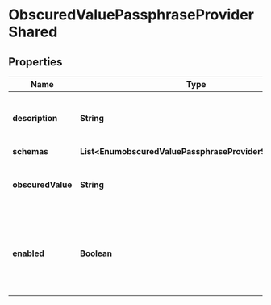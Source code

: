 

# ObscuredValuePassphraseProviderShared


## Properties

| Name | Type | Description | Notes |
|------------ | ------------- | ------------- | -------------|
|**description** | **String** | A description for this Passphrase Provider |  [optional] |
|**schemas** | **List&lt;EnumobscuredValuePassphraseProviderSchemaUrn&gt;** |  |  |
|**obscuredValue** | **String** | The value to be stored in an obscured form. |  |
|**enabled** | **Boolean** | Indicates whether this Passphrase Provider is enabled for use in the server. |  |



